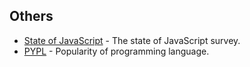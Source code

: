 ## Others
- [State of JavaScript](https://stateofjs.com/) - The state of JavaScript survey.
- [PYPL](https://pypl.github.io/) - Popularity of programming language.
